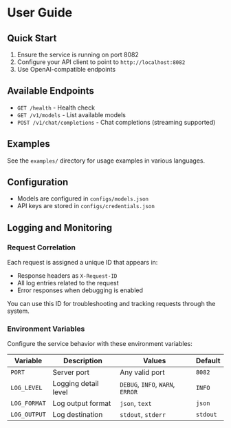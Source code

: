 # User Guide

## Quick Start
1. Ensure the service is running on port 8082
2. Configure your API client to point to `http://localhost:8082`
3. Use OpenAI-compatible endpoints

## Available Endpoints
- `GET /health` - Health check
- `GET /v1/models` - List available models
- `POST /v1/chat/completions` - Chat completions (streaming supported)

## Examples
See the `examples/` directory for usage examples in various languages.

## Configuration
- Models are configured in `configs/models.json`
- API keys are stored in `configs/credentials.json`

## Logging and Monitoring

### Request Correlation
Each request is assigned a unique ID that appears in:
- Response headers as `X-Request-ID`
- All log entries related to the request
- Error responses when debugging is enabled

You can use this ID for troubleshooting and tracking requests through the system.

### Environment Variables
Configure the service behavior with these environment variables:

| Variable | Description | Values | Default |
|----------|-------------|--------|---------|
| `PORT` | Server port | Any valid port | `8082` |
| `LOG_LEVEL` | Logging detail level | `DEBUG`, `INFO`, `WARN`, `ERROR` | `INFO` |
| `LOG_FORMAT` | Log output format | `json`, `text` | `json` |
| `LOG_OUTPUT` | Log destination | `stdout`, `stderr` | `stdout` | 